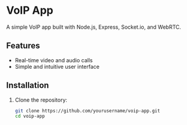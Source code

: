 # VoIP App

A simple VoIP app built with Node.js, Express, Socket.io, and WebRTC.

## Features

- Real-time video and audio calls
- Simple and intuitive user interface

## Installation

1. Clone the repository:
   ```sh
   git clone https://github.com/yourusername/voip-app.git
   cd voip-app
   ```
